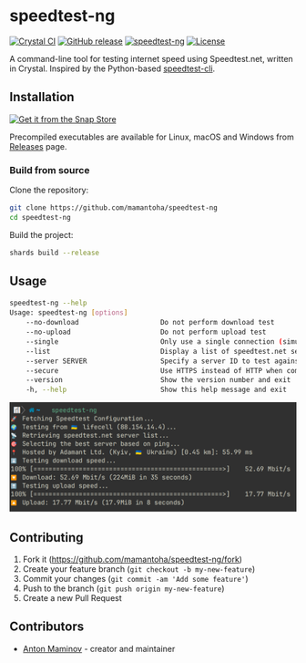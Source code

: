 # speedtest-ng

[![Crystal CI](https://github.com/mamantoha/speedtest-ng/actions/workflows/crystal.yml/badge.svg)](https://github.com/mamantoha/speedtest-ng/actions/workflows/crystal.yml)
[![GitHub release](https://img.shields.io/github/release/mamantoha/speedtest-ng.svg)](https://github.com/mamantoha/speedtest-ng/releases)
[![speedtest-ng](https://snapcraft.io/speedtest-ng/badge.svg)](https://snapcraft.io/speedtest-ng)
[![License](https://img.shields.io/github/license/mamantoha/speedtest-ng.svg)](https://github.com/mamantoha/speedtest-ng/blob/master/LICENSE)

A command-line tool for testing internet speed using Speedtest.net, written in Crystal.
Inspired by the Python-based [speedtest-cli](https://github.com/sivel/speedtest-cli).

## Installation

[![Get it from the Snap Store](https://snapcraft.io/en/dark/install.svg)](https://snapcraft.io/speedtest-ng)

Precompiled executables are available for Linux, macOS and Windows from [Releases](https://github.com/mamantoha/speedtest-ng/releases) page.

### Build from source

Clone the repository:

```sh
git clone https://github.com/mamantoha/speedtest-ng
cd speedtest-ng
```

Build the project:

```sh
shards build --release
```

## Usage

```sh
speedtest-ng --help
Usage: speedtest-ng [options]
    --no-download                    Do not perform download test
    --no-upload                      Do not perform upload test
    --single                         Only use a single connection (simulates file transfer)
    --list                           Display a list of speedtest.net servers sorted by distance
    --server SERVER                  Specify a server ID to test against
    --secure                         Use HTTPS instead of HTTP when communicating with speedtest.net operated servers
    --version                        Show the version number and exit
    -h, --help                       Show this help message and exit
```

![screenshot](screenshot.png)

## Contributing

1. Fork it (<https://github.com/mamantoha/speedtest-ng/fork>)
2. Create your feature branch (`git checkout -b my-new-feature`)
3. Commit your changes (`git commit -am 'Add some feature'`)
4. Push to the branch (`git push origin my-new-feature`)
5. Create a new Pull Request

## Contributors

- [Anton Maminov](https://github.com/mamantoha) - creator and maintainer
